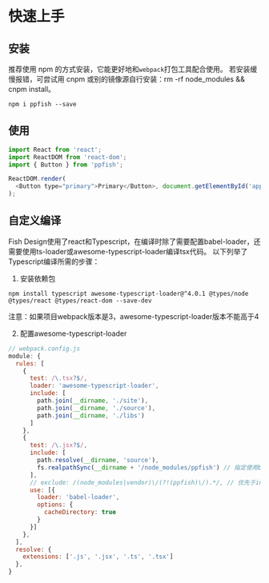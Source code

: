 # 快速上手

## 安装
推荐使用 npm 的方式安装，它能更好地和`webpack`打包工具配合使用。
若安装缓慢报错，可尝试用 cnpm 或别的镜像源自行安装：rm -rf node_modules && cnpm install。

```shell
npm i ppfish --save
```

## 使用

```js
import React from 'react';
import ReactDOM from 'react-dom';
import { Button } from 'ppfish';

ReactDOM.render(
  <Button type="primary">Primary</Button>, document.getElementById('app')
);

```

## 自定义编译

Fish Design使用了react和Typescript，在编译时除了需要配置babel-loader，还需要使用ts-loader或awesome-typescript-loader编译tsx代码。
以下列举了Typescript编译所需的步骤：

1. 安装依赖包

```shell
npm install typescript awesome-typescript-loader@^4.0.1 @types/node @types/react @types/react-dom --save-dev
```

注意：如果项目webpack版本是3，awesome-typescript-loader版本不能高于4

2. 配置awesome-typescript-loader


```js
// webpack.config.js
module: {
  rules: [
    {
      test: /\.tsx?$/,
      loader: 'awesome-typescript-loader',
      include: [
        path.join(__dirname, './site'),
        path.join(__dirname, './source'),
        path.join(__dirname, './libs')
      ]
    },
    {
      test: /\.jsx?$/,
      include: [
        path.resolve(__dirname, 'source'),
        fs.realpathSync(__dirname + '/node_modules/ppfish') // 指定使用babel-loader编译ppfish
      ],
      // exclude: /(node_modules|vendor)\/(?!(ppfish)\/).*/, // 优先于include，排除ppfish
      use: [{
        loader: 'babel-loader',
        options: {
          cacheDirectory: true
        }
      }]
    },
  ],
  resolve: {
    extensions: ['.js', '.jsx', '.ts', '.tsx']
  },
}
```
